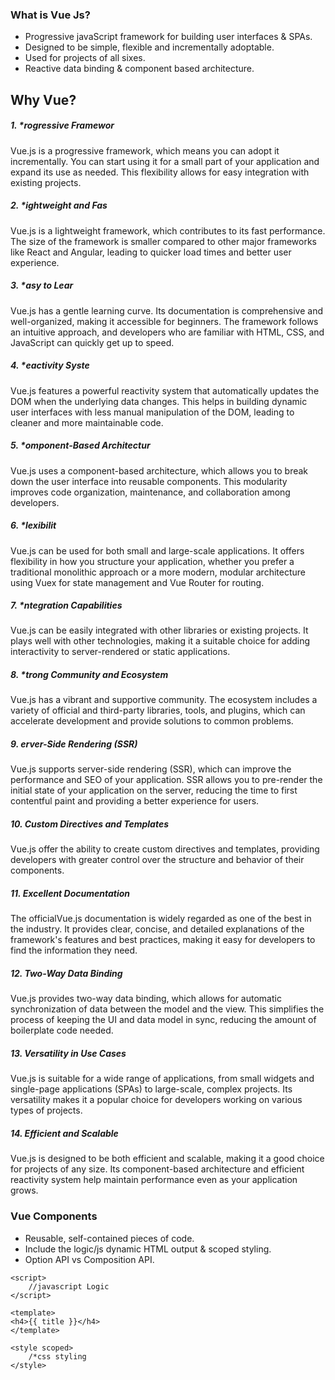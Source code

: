 ### What is Vue Js?
* Progressive javaScript framework for building user interfaces & SPAs.
* Designed to be simple, flexible and incrementally adoptable.
* Used for projects of all sixes.
* Reactive data binding & component based architecture.
## Why Vue?
##### 1. *rogressive Framewor

Vue.js is a progressive framework, which means you can adopt it incrementally. You can start using it for a small part of your application and expand its use as needed. This flexibility allows for easy integration with existing projects.
##### 2. *ightweight and Fas

Vue.js is a lightweight framework, which contributes to its fast performance. The size of the framework is smaller compared to other major frameworks like React and Angular, leading to quicker load times and better user experience.
##### 3. *asy to Lear

Vue.js has a gentle learning curve. Its documentation is comprehensive and well-organized, making it accessible for beginners. The framework follows an intuitive approach, and developers who are familiar with HTML, CSS, and JavaScript can quickly get up to speed.
##### 4. *eactivity Syste

Vue.js features a powerful reactivity system that automatically updates the DOM when the underlying data changes. This helps in building dynamic user interfaces with less manual manipulation of the DOM, leading to cleaner and more maintainable code.
##### 5. *omponent-Based Architectur

Vue.js uses a component-based architecture, which allows you to break down the user interface into reusable components. This modularity improves code organization, maintenance, and collaboration among developers.
##### 6. *lexibilit

Vue.js can be used for both small and large-scale applications. It offers flexibility in how you structure your application, whether you prefer a traditional monolithic approach or a more modern, modular architecture using Vuex for state management and Vue Router for routing.
##### 7. *ntegration Capabilities
Vue.js can be easily integrated with other libraries or existing projects. It plays well with other technologies, making it a suitable choice for adding interactivity to server-rendered or static applications.
##### 8. *trong Community and Ecosystem
Vue.js has a vibrant and supportive community. The ecosystem includes a variety of official and third-party libraries, tools, and plugins, which can accelerate development and provide solutions to common problems.
##### 9. erver-Side Rendering (SSR)
Vue.js supports server-side rendering (SSR), which can improve the performance and SEO of your application. SSR allows you to pre-render the initial state of your application on the server, reducing the time to first contentful paint and providing a better experience for users.
##### 10. Custom Directives and Templates
Vue.js offer the ability to create custom directives and templates, providing developers with greater control over the structure and behavior of their components.
##### 11. Excellent Documentation
The officialVue.js documentation is widely regarded as one of the best in the industry. It provides clear, concise, and detailed explanations of the framework's features and best practices, making it easy for developers to find the information they need.
##### 12. Two-Way Data Binding
Vue.js provides two-way data binding, which allows for automatic synchronization of data between the model and the view. This simplifies the process of keeping the UI and data model in sync, reducing the amount of boilerplate code needed.
##### 13. Versatility in Use Cases
Vue.js is suitable for a wide range of applications, from small widgets and single-page applications (SPAs) to large-scale, complex projects. Its versatility makes it a popular choice for developers working on various types of projects.
##### 14. Efficient and Scalable
Vue.js is designed to be both efficient and scalable, making it a good choice for projects of any size. Its component-based architecture and efficient reactivity system help maintain performance even as your application grows.
### Vue Components

* Reusable, self-contained pieces of code.
* Include the logic/js dynamic HTML output & scoped styling.
* Option API vs Composition API.

```vue
<script> 
	//javascript Logic
</script> 

<template> 
<h4>{{ title }}</h4> 
</template>

<style scoped>
	/*css styling
</style>
```